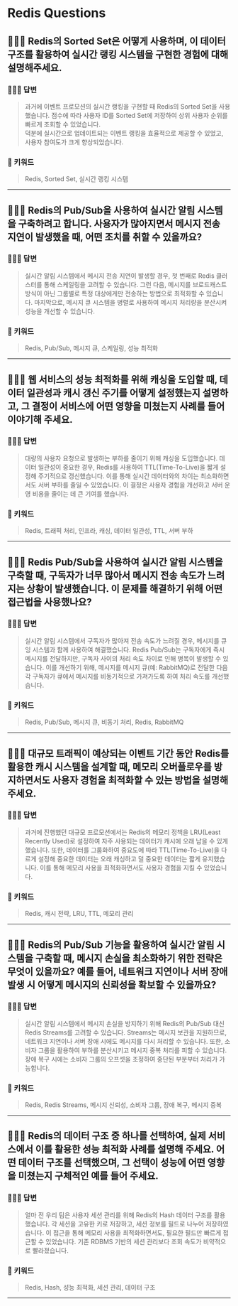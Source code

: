 # Redis Questions

## 🤷🏻‍♂️ Redis의 Sorted Set은 어떻게 사용하며, 이 데이터 구조를 활용하여 실시간 랭킹 시스템을 구현한 경험에 대해 설명해주세요.

### 🙆🏻‍♂️ 답변
> 과거에 이벤트 프로모션의 실시간 랭킹을 구현할 때 Redis의 Sorted Set을 사용했습니다. 점수에 따라 사용자 ID를 Sorted Set에 저장하여 상위 사용자 순위를 빠르게 조회할 수 있었습니다. <br>덕분에 실시간으로 업데이트되는 이벤트 랭킹을 효율적으로 제공할 수 있었고, 사용자 참여도가 크게 향상되었습니다.

### 🔑 키워드
> Redis, Sorted Set, 실시간 랭킹 시스템

<hr>

## 🤷🏻‍♂️ Redis의 Pub/Sub을 사용하여 실시간 알림 시스템을 구축하려고 합니다. 사용자가 많아지면서 메시지 전송 지연이 발생했을 때, 어떤 조치를 취할 수 있을까요?

### 🙆🏻‍♂️ 답변
> 실시간 알림 시스템에서 메시지 전송 지연이 발생할 경우, 첫 번째로 Redis 클러스터를 통해 스케일링을 고려할 수 있습니다. 그런 다음, 메시지를 브로드캐스트 방식이 아닌 그룹별로 특정 대상에게만 전송하는 방법으로 최적화할 수 있습니다. 마지막으로, 메시지 큐 시스템을 병렬로 사용하여 메시지 처리량을 분산시켜 성능을 개선할 수 있습니다.

### 🔑 키워드
> Redis, Pub/Sub, 메시지 큐, 스케일링, 성능 최적화

<hr>

## 🤷🏻‍♂️ 웹 서비스의 성능 최적화를 위해 캐싱을 도입할 때, 데이터 일관성과 캐시 갱신 주기를 어떻게 설정했는지 설명하고, 그 결정이 서비스에 어떤 영향을 미쳤는지 사례를 들어 이야기해 주세요.

### 🙆🏻‍♂️ 답변
> 대량의 사용자 요청으로 발생하는 부하를 줄이기 위해 캐싱을 도입했습니다. 데이터 일관성이 중요한 경우, Redis를 사용하여 TTL(Time-To-Live)을 짧게 설정해 주기적으로 갱신했습니다. 이를 통해 실시간 데이터와의 차이는 최소화하면서도 서버 부하를 줄일 수 있었습니다. 이 결정은 사용자 경험을 개선하고 서버 운영 비용을 줄이는 데 큰 기여를 했습니다.

### 🔑 키워드
> Redis, 트래픽 처리, 인프라, 캐싱, 데이터 일관성, TTL, 서버 부하

<hr>

## 🤷🏻‍♂️ Redis Pub/Sub을 사용하여 실시간 알림 시스템을 구축할 때, 구독자가 너무 많아서 메시지 전송 속도가 느려지는 상황이 발생했습니다. 이 문제를 해결하기 위해 어떤 접근법을 사용했나요?

### 🙆🏻‍♂️ 답변
> 실시간 알림 시스템에서 구독자가 많아져 전송 속도가 느려질 경우, 메시지를 큐잉 시스템과 함께 사용하여 해결했습니다. Redis Pub/Sub는 구독자에게 즉시 메시지를 전달하지만, 구독자 사이의 처리 속도 차이로 인해 병목이 발생할 수 있습니다. 이를 개선하기 위해, 메시지를 메시지 큐(예: RabbitMQ)로 전달한 다음 각 구독자가 큐에서 메시지를 비동기적으로 가져가도록 하여 처리 속도를 개선했습니다.

### 🔑 키워드
> Redis, Pub/Sub, 메시지 큐, 비동기 처리, Redis, RabbitMQ

<hr>

## 🤷🏻‍♂️ 대규모 트래픽이 예상되는 이벤트 기간 동안 Redis를 활용한 캐시 시스템을 설계할 때, 메모리 오버플로우를 방지하면서도 사용자 경험을 최적화할 수 있는 방법을 설명해주세요.

### 🙆🏻‍♂️ 답변
> 과거에 진행했던 대규모 프로모션에서는 Redis의 메모리 정책을 LRU(Least Recently Used)로 설정하여 자주 사용되는 데이터가 캐시에 오래 남을 수 있게 했습니다. 또한, 데이터를 그룹화하여 중요도에 따라 TTL(Time-To-Live)을 다르게 설정해 중요한 데이터는 오래 캐싱하고 덜 중요한 데이터는 짧게 유지했습니다. 이를 통해 메모리 사용을 최적화하면서도 사용자 경험을 지킬 수 있었습니다.

### 🔑 키워드
> Redis, 캐시 전략, LRU, TTL, 메모리 관리

<hr>

## 🤷🏻‍♂️ Redis의 Pub/Sub 기능을 활용하여 실시간 알림 시스템을 구축할 때, 메시지 손실을 최소화하기 위한 전략은 무엇이 있을까요? 예를 들어, 네트워크 지연이나 서버 장애 발생 시 어떻게 메시지의 신뢰성을 확보할 수 있을까요?

### 🙆🏻‍♂️ 답변
> 실시간 알림 시스템에서 메시지 손실을 방지하기 위해 Redis의 Pub/Sub 대신 Redis Streams를 고려할 수 있습니다. Streams는 메시지 보관을 지원하므로, 네트워크 지연이나 서버 장애 시에도 메시지를 다시 처리할 수 있습니다. 또한, 소비자 그룹을 활용하여 부하를 분산시키고 메시지 중복 처리를 피할 수 있습니다. 장애 복구 시에는 소비자 그룹의 오프셋을 조정하여 중단된 부분부터 처리가 가능합니다.

### 🔑 키워드
> Redis, Redis Streams, 메시지 신뢰성, 소비자 그룹, 장애 복구, 메시지 중복

<hr>

## 🤷🏻‍♂️ Redis의 데이터 구조 중 하나를 선택하여, 실제 서비스에서 이를 활용한 성능 최적화 사례를 설명해 주세요. 어떤 데이터 구조를 선택했으며, 그 선택이 성능에 어떤 영향을 미쳤는지 구체적인 예를 들어 주세요.

### 🙆🏻‍♂️ 답변
> 얼마 전 우리 팀은 사용자 세션 관리를 위해 Redis의 Hash 데이터 구조를 활용했습니다. 각 세션을 고유한 키로 저장하고, 세션 정보를 필드로 나누어 저장하였습니다. 이 접근을 통해 메모리 사용을 최적화하면서도, 필요한 필드만 빠르게 접근할 수 있었습니다. 기존 RDBMS 기반의 세션 관리보다 조회 속도가 비약적으로 빨라졌습니다.

### 🔑 키워드
> Redis, Hash, 성능 최적화, 세션 관리, 데이터 구조

<hr>
